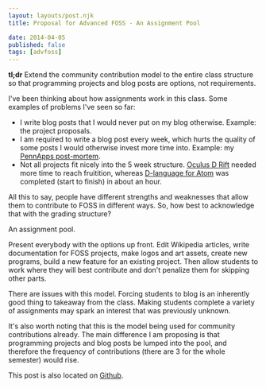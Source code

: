 ```yaml
---
layout: layouts/post.njk
title: Proposal for Advanced FOSS - An Assignment Pool

date: 2014-04-05
published: false
tags: [advfoss]
---
```


**tl;dr** Extend the community contribution model to the entire class structure so that programming projects and blog posts are options, not requirements.

I've been thinking about how assignments work in this class. Some examples of problems I've seen so far:

* I write blog posts that I would never put on my blog otherwise. Example: the project proposals.
* I am required to write a blog post every week, which hurts the quality of some posts I would otherwise invest more time into. Example: my [PennApps post-mortem](http://blog.danieljost.com/pennapps-spring-2014-stats-at-last/).
* Not all projects fit nicely into the 5 week structure. [Oculus D Rift](https://github.com/Circular-Studios/Oculus-D-Rift) needed more time to reach fruitition, whereas [D-language for Atom](https://github.com/ColdenCullen/language-d) was completed (start to finish) in about an hour.

All this to say, people have different strengths and weaknesses that allow them to contribute to FOSS in different ways. So, how best to acknowledge that with the grading structure?

An assignment pool.

Present everybody with the options up front. Edit Wikipedia articles, write documentation for FOSS projects, make logos and art assets, create new programs, build a new feature for an existing project. Then allow students to work where they will best contribute and don't penalize them for skipping other parts.

There are issues with this model. Forcing students to blog is an inherently good thing to takeaway from the class. Making students complete a variety of assignments may spark an interest that was previously unknown.

It's also worth noting that this is the model being used for community contributions already. The main difference I am proposing is that programming projects and blog posts be lumped into the pool, and therefore the frequency of contributions (there are 3 for the whole semester) would rise.

This post is also located on [Github](https://github.com/decause/advfoss/issues/82).
